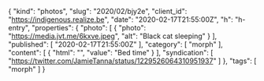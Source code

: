 {
  "kind": "photos",
  "slug": "2020/02/bjy2e",
  "client_id": "https://indigenous.realize.be",
  "date": "2020-02-17T21:55:00Z",
  "h": "h-entry",
  "properties": {
    "photo": [
      {
        "photo": "https://media.jvt.me/6kxve.jpeg",
        "alt": "Black cat sleeping"
      }
    ],
    "published": [
      "2020-02-17T21:55:00Z"
    ],
    "category": [
      "morph"
    ],
    "content": [
      {
        "html": "",
        "value": "Bed time"
      }
    ],
    "syndication": [
      "https://twitter.com/JamieTanna/status/1229526064310951937"
    ]
  },
  "tags": [
    "morph"
  ]
}
